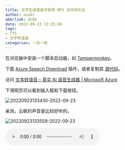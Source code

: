 ```yaml
---
title: 文字生成语音并获得 MP3 文件的方法
author: aiokr
abbrlink: dc01
date: 2022-09-23 13:25:49
tags: 
- TTS
- 文字转语音
categories: 一日一技
---
```


在浏览器中安装一个脚本启动器，如 [Tampermonkey](https://www.tampermonkey.net)。

下载 [Azure Speech Download](https://greasyfork.org/zh-CN/scripts/444347-azure-speech-download) 插件，或者复制其 [源代码](https://greasyfork.org/scripts/444347-azure-speech-download/code/Azure%20Speech%20Download.user.js#bypass=true)。

访问 [文本转语音 – 真实 AI 语音生成器 | Microsoft Azure](https://azure.microsoft.com/zh-cn/products/cognitive-services/text-to-speech/#overview) 

下滑网页可以看到输入框和下载按钮。

![20220923133430-2022-09-23](https://imgur.lzmun.com/picgo/after2022/20220923133430-2022-09-23.png_itp)

亲测，云枫的声音是比较好听的。

![20220923133559-2022-09-23](https://imgur.lzmun.com/picgo/after2022/20220923133559-2022-09-23.png_/fw/300)

<audio controls src="https://imgur.lzmun.com/meida/2022-09-23%2005_54_47.mp3"></audio>
